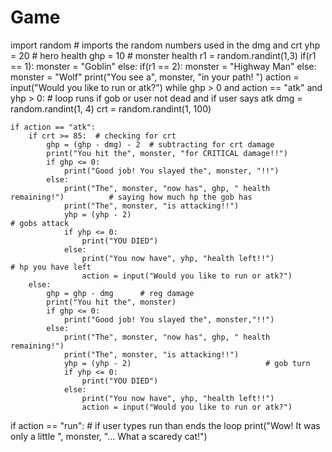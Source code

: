 # Game
import random # imports the random numbers used in the dmg and crt
yhp = 20  # hero health
ghp = 10  # monster health
r1 = random.randint(1,3)
if(r1 == 1):
  monster = "Goblin"
else:
    if(r1 == 2):
      monster = "Highway Man"
    else:
      monster = "Wolf"
print("You see a", monster, "in your path! ")
action = input("Would you like to run or atk?")
while ghp > 0 and action == "atk" and yhp > 0: # loop runs if gob or user not dead and if user says atk
  dmg = random.randint(1, 4)
  crt = random.randint(1, 100)
  
    if action == "atk":
        if crt >= 85:  # checking for crt
            ghp = (ghp - dmg) - 2  # subtracting for crt damage
            print("You hit the", monster, "for CRITICAL damage!!")
            if ghp <= 0:
                print("Good job! You slayed the", monster, "!!")
            else:
                print("The", monster, "now has", ghp, " health remaining!")          # saying how much hp the gob has
                print("The", monster, "is attacking!!")
                yhp = (yhp - 2)                                            # gobs attack
                if yhp <= 0:
                    print("YOU DIED")
                else:
                    print("You now have", yhp, "health left!!")                 # hp you have left
                    action = input("Would you like to run or atk?")
        else:
            ghp = ghp - dmg      # reg damage
            print("You hit the", monster)
            if ghp <= 0:
                print("Good job! You slayed the", monster,"!!")
            else:
                print("The", monster, "now has", ghp, " health remaining!")
                print("The", monster, "is attacking!!")
                yhp = (yhp - 2)                              # gob turn
                if yhp <= 0:
                    print("YOU DIED")
                else:
                    print("You now have", yhp, "health left!!")
                    action = input("Would you like to run or atk?")
if action == "run":    # if user types run than ends the loop
    print("Wow! It was only a little ", monster, "... What a scaredy cat!")
